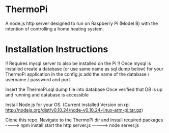 ThermoPi
======================

A node.js http server designed to run on Raspberry Pi (Model B) with the intention of 
controlling a home heating system. 


Installation Instructions
=========================

!! Requires mysql server to also be installed on the Pi !!
Once mysql is installed create a database (or use same name as sql dump below) for your ThermoPi application
In the config.js add the name of the database / username / password and port.

Insert the ThermoPi.sql dump file into database
Once verified that DB is up and running and database is accessible

Install Node.js for your OS. (Current installed Version on rpi http://nodejs.org/dist/v0.10.24/node-v0.10.24-linux-arm-pi.tar.gz) 

Clone this repo.
Navigate to the ThermoPi dir and install required packages ----> npm install
start the http server.js -----> node server.js




